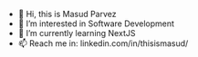 - 👋 Hi, this is Masud Parvez
- 👀 I’m interested in Software Development
- 🌱 I’m currently learning NextJS
- 📫 Reach me in: linkedin.com/in/thisismasud/

<!---
thisismasud/thisismasud is a ✨ special ✨ repository because its `README.md` (this file) appears on your GitHub profile.
You can click the Preview link to take a look at your changes.
--->

